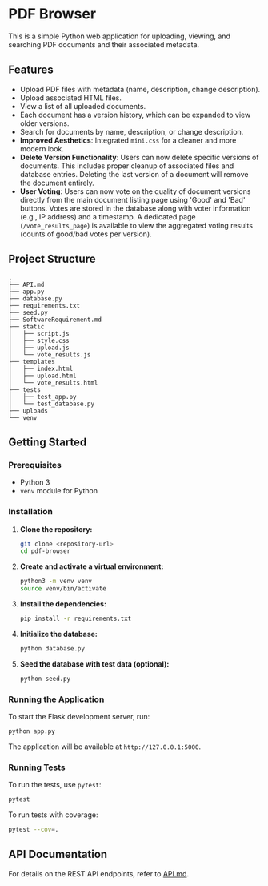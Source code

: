 # PDF Browser

This is a simple Python web application for uploading, viewing, and searching PDF documents and their associated metadata.

## Features

- Upload PDF files with metadata (name, description, change description).
- Upload associated HTML files.
- View a list of all uploaded documents.
- Each document has a version history, which can be expanded to view older versions.
- Search for documents by name, description, or change description.
- **Improved Aesthetics**: Integrated `mini.css` for a cleaner and more modern look.
- **Delete Version Functionality**: Users can now delete specific versions of documents. This includes proper cleanup of associated files and database entries. Deleting the last version of a document will remove the document entirely.
- **User Voting**: Users can now vote on the quality of document versions directly from the main document listing page using 'Good' and 'Bad' buttons. Votes are stored in the database along with voter information (e.g., IP address) and a timestamp. A dedicated page (`/vote_results_page`) is available to view the aggregated voting results (counts of good/bad votes per version).

## Project Structure

```
.
├── API.md
├── app.py
├── database.py
├── requirements.txt
├── seed.py
├── SoftwareRequirement.md
├── static
│   ├── script.js
│   ├── style.css
│   ├── upload.js
│   └── vote_results.js
├── templates
│   ├── index.html
│   ├── upload.html
│   └── vote_results.html
├── tests
│   ├── test_app.py
│   └── test_database.py
├── uploads
└── venv
```

## Getting Started

### Prerequisites

- Python 3
- `venv` module for Python

### Installation

1.  **Clone the repository:**

    ```bash
    git clone <repository-url>
    cd pdf-browser
    ```

2.  **Create and activate a virtual environment:**

    ```bash
    python3 -m venv venv
    source venv/bin/activate
    ```

3.  **Install the dependencies:**

    ```bash
    pip install -r requirements.txt
    ```

4.  **Initialize the database:**

    ```bash
    python database.py
    ```

5.  **Seed the database with test data (optional):**

    ```bash
    python seed.py
    ```

### Running the Application

To start the Flask development server, run:

```bash
python app.py
```

The application will be available at `http://127.0.0.1:5000`.

### Running Tests

To run the tests, use `pytest`:

```bash
pytest
```

To run tests with coverage:

```bash
pytest --cov=.
```

## API Documentation

For details on the REST API endpoints, refer to [API.md](API.md).